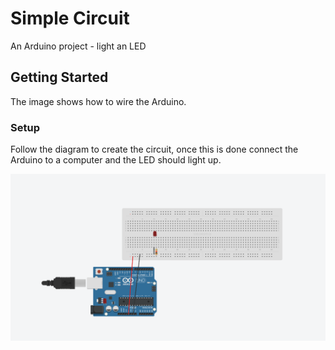 # Simple Circuit

An Arduino project - light an LED


## Getting Started

The image shows how to wire the Arduino.

### Setup

Follow the diagram to create the circuit, once this is done connect the Arduino to a computer and the LED should light up.


![Image of Circuit](https://github.com/developdata/maker_club/blob/master/LED/LED2.png)